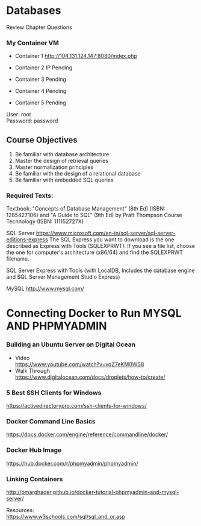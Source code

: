# Databases  
Review Chapter Questions

### My Container VM  
- Container 1
http://104.131.124.147:8080/index.php

- Container 2
IP Pending

- Container 3
Pending

- Container 4
Pending

- Container 5
Pending


User: root  
Password: password  

## Course Objectives
1. Be familiar with database architecture
2. Master the design of retrieval queries
3. Master normalization principles
4. Be familiar with the design of a relational database
5. Be familiar with embedded SQL queries

### Required Texts:
Textbook:   "Concepts of Database Management" (8th Ed) (ISBN: 1285427106) and "A Guide to SQL" (9th Ed) by Pratt Thompson Course Technology (ISBN: 111152727X)

SQL Server https://www.microsoft.com/en-in/sql-server/sql-server-editions-express The SQL Express you want to download is the one described as Express with Tools (SQLEXPRWT). If you see a file list, choose the one for computer's architecture (x86/64) and find the SQLEXPRWT filename.

SQL Server Express with Tools (with LocalDB, Includes the database engine and SQL Server Management Studio Express)

MySQL http://www.mysql.com/


# Connecting Docker to Run MYSQL AND PHPMYADMIN  
### Building an Ubuntu Server on Digital Ocean
- Video  
https://www.youtube.com/watch?v=vqZ7eKM0WS8  
- Walk Through  
https://www.digitalocean.com/docs/droplets/how-to/create/

### 5 Best SSH Clients for Windows
https://activedirectorypro.com/ssh-clients-for-windows/

### Docker Command Line Basics
https://docs.docker.com/engine/reference/commandline/docker/

### Docker Hub Image  
https://hub.docker.com/r/phpmyadmin/phpmyadmin/

### Linking Containers
http://omarghader.github.io/docker-tutorial-phpmyadmin-and-mysql-server/

Resources:  
https://www.w3schools.com/sql/sql_and_or.asp  
